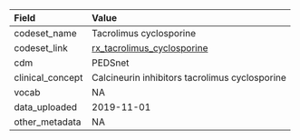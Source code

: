 |Field            |Value                                          |
|:----------------|:----------------------------------------------|
|codeset_name     |Tacrolimus cyclosporine                        |
|codeset_link     |[rx_tacrolimus_cyclosporine](https://github.com/PEDSnet/Variable-Dictionary/blob/main/drug/rx_tacrolimus_cyclosporine.csv)|
|cdm              |PEDSnet                                        |
|clinical_concept |Calcineurin inhibitors tacrolimus cyclosporine |
|vocab            |NA                                             |
|data_uploaded    |2019-11-01                                     |
|other_metadata   |NA                                             |
